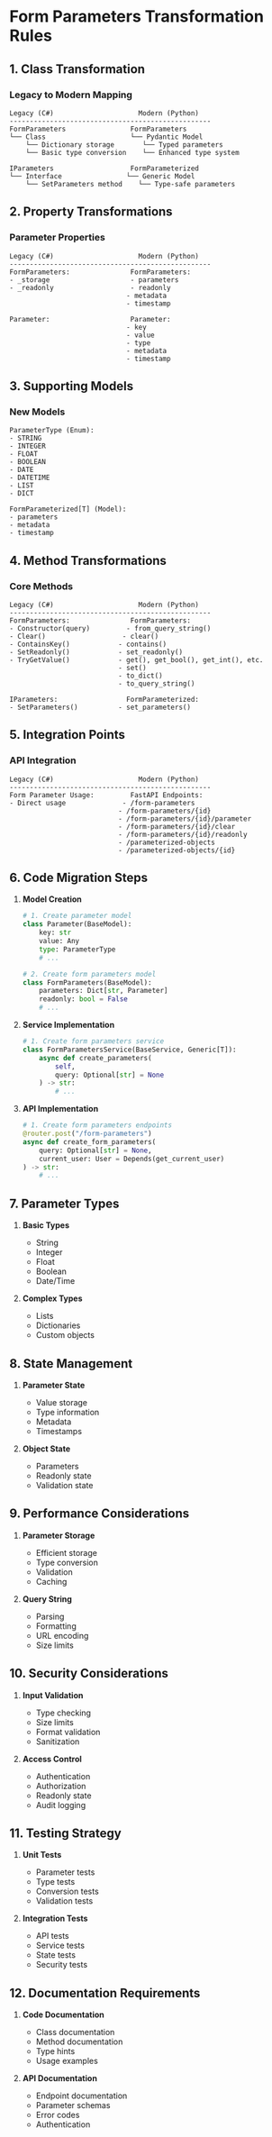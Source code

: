 # Form Parameters Transformation Rules

## 1. Class Transformation

### Legacy to Modern Mapping
```
Legacy (C#)                     Modern (Python)
--------------------------------------------------
FormParameters                FormParameters
└── Class                     └── Pydantic Model
    └── Dictionary storage       └── Typed parameters
    └── Basic type conversion    └── Enhanced type system

IParameters                   FormParameterized
└── Interface                └── Generic Model
    └── SetParameters method    └── Type-safe parameters
```

## 2. Property Transformations

### Parameter Properties
```
Legacy (C#)                     Modern (Python)
--------------------------------------------------
FormParameters:               FormParameters:
- _storage                    - parameters
- _readonly                   - readonly
                             - metadata
                             - timestamp

Parameter:                    Parameter:
                             - key
                             - value
                             - type
                             - metadata
                             - timestamp
```

## 3. Supporting Models

### New Models
```
ParameterType (Enum):
- STRING
- INTEGER
- FLOAT
- BOOLEAN
- DATE
- DATETIME
- LIST
- DICT

FormParameterized[T] (Model):
- parameters
- metadata
- timestamp
```

## 4. Method Transformations

### Core Methods
```
Legacy (C#)                     Modern (Python)
--------------------------------------------------
FormParameters:               FormParameters:
- Constructor(query)         - from_query_string()
- Clear()                   - clear()
- ContainsKey()            - contains()
- SetReadonly()            - set_readonly()
- TryGetValue()            - get(), get_bool(), get_int(), etc.
                           - set()
                           - to_dict()
                           - to_query_string()

IParameters:                 FormParameterized:
- SetParameters()          - set_parameters()
```

## 5. Integration Points

### API Integration
```
Legacy (C#)                     Modern (Python)
--------------------------------------------------
Form Parameter Usage:         FastAPI Endpoints:
- Direct usage              - /form-parameters
                           - /form-parameters/{id}
                           - /form-parameters/{id}/parameter
                           - /form-parameters/{id}/clear
                           - /form-parameters/{id}/readonly
                           - /parameterized-objects
                           - /parameterized-objects/{id}
```

## 6. Code Migration Steps

1. **Model Creation**
   ```python
   # 1. Create parameter model
   class Parameter(BaseModel):
       key: str
       value: Any
       type: ParameterType
       # ...

   # 2. Create form parameters model
   class FormParameters(BaseModel):
       parameters: Dict[str, Parameter]
       readonly: bool = False
       # ...
   ```

2. **Service Implementation**
   ```python
   # 1. Create form parameters service
   class FormParametersService(BaseService, Generic[T]):
       async def create_parameters(
           self,
           query: Optional[str] = None
       ) -> str:
           # ...
   ```

3. **API Implementation**
   ```python
   # 1. Create form parameters endpoints
   @router.post("/form-parameters")
   async def create_form_parameters(
       query: Optional[str] = None,
       current_user: User = Depends(get_current_user)
   ) -> str:
       # ...
   ```

## 7. Parameter Types

1. **Basic Types**
   - String
   - Integer
   - Float
   - Boolean
   - Date/Time

2. **Complex Types**
   - Lists
   - Dictionaries
   - Custom objects

## 8. State Management

1. **Parameter State**
   - Value storage
   - Type information
   - Metadata
   - Timestamps

2. **Object State**
   - Parameters
   - Readonly state
   - Validation state

## 9. Performance Considerations

1. **Parameter Storage**
   - Efficient storage
   - Type conversion
   - Validation
   - Caching

2. **Query String**
   - Parsing
   - Formatting
   - URL encoding
   - Size limits

## 10. Security Considerations

1. **Input Validation**
   - Type checking
   - Size limits
   - Format validation
   - Sanitization

2. **Access Control**
   - Authentication
   - Authorization
   - Readonly state
   - Audit logging

## 11. Testing Strategy

1. **Unit Tests**
   - Parameter tests
   - Type tests
   - Conversion tests
   - Validation tests

2. **Integration Tests**
   - API tests
   - Service tests
   - State tests
   - Security tests

## 12. Documentation Requirements

1. **Code Documentation**
   - Class documentation
   - Method documentation
   - Type hints
   - Usage examples

2. **API Documentation**
   - Endpoint documentation
   - Parameter schemas
   - Error codes
   - Authentication
